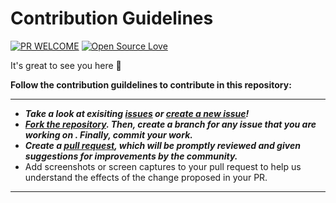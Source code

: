 # Contribution Guidelines

[![PR WELCOME](https://img.shields.io/badge/PRs-welcome-lightgreen.svg?style=flat-square)](https://github.com/bishtanuj/Machine_Learning_Algorithms/pulls)
[![Open Source Love](https://badges.frapsoft.com/os/v3/open-source.png)](https://github.com/bishtanuj/)

It's great to see you here :partying_face:

**Follow the contribution guildelines to contribute in this repository:**

___
- __*Take a look at exisiting [issues](https://github.com/bishtanuj/Machine_Learning_Algorithms/issues) or [create a new issue](https://github.com/bishtanuj/Machine_Learning_Algorithms/issues/new/choose)!*__
- __*[Fork the repository](https://github.com/bishtanuj/Machine_Learning_Algorithms/fork). Then, create a branch for any issue that you are working on . Finally, commit your work.*__
- __*Create a [pull request](https://github.com/bishtanuj/Machine_Learning_Algorithms/compare), which will be promptly reviewed and given suggestions for improvements by the community.*__
- Add screenshots or screen captures to your pull request to help us understand the effects of the change proposed in your PR.
___
